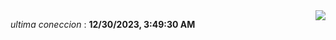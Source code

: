 
<!--START_SECTION:waka-->
<!--

 -->
<!--END_SECTION:waka-->

<div style="display: flex; justify-content: space-between;">
 <p align="right"><i>ultima coneccion</i> : <b>12/30/2023, 3:49:30 AM</b></p> 
 <img src="https://img.shields.io/badge/GitHub%20Action%20Status-Online-brightgreen?style=flat&logo=githubactions&logoColor=%23ffffff&labelColor=%23181717&color=%232088FF" />
</div>

